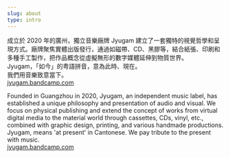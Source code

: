 ```yaml
---
slug: about
type: intro
---
```


成立於 2020 年的廣州，獨立音樂廠牌 Jyugam 建立了一套獨特的視覺哲學和呈現方式。廠牌聚焦實體出版發行，通過如磁帶、CD、黑膠等，結合紙張、印刷和多種手工製作，把作品概念從虛擬無形的數字媒體延伸到物質世界。<br>
Jyugam，「如今」的粤語拼音，意為此時、現在。<br>
我們用音樂致意當下。<br>
[jyugam.bandcamp.com](https://jyugam.bandcamp.com/)




<!-- <a href="mailto:fredmamono@gmail.com">fredmamono@gmail.com</a>&nbsp;&nbsp;↓&nbsp;&nbsp;<a href="https://bitmobcc.oss-cn-shenzhen.aliyuncs.com/maf/download/CV_and_Portfolio_of_maf_CN_EN.zip">download.cv</a> -->

<!-- lang -->

Founded in Guangzhou in 2020, Jyugam, an independent music label, has established a unique philosophy and presentation of audio and visual. We focus on physical publishing and extend the concept of works from virtual digital media to the material world through cassettes, CDs, vinyl, etc., combined with graphic design, printing, and various handmade productions.<br>
Jyugam, means 'at present' in Cantonese. 
We pay tribute to the present with music.<br>
[jyugam.bandcamp.com](https://jyugam.bandcamp.com/)

